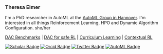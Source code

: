 ### Theresa Eimer

I'm a PhD researcher in AutoML at the [AutoML Group in Hannover](https://www.tnt.uni-hannover.de/staff/eimer/). I'm interested in all things Reinforcement Learning, HPO and Dynamic Algorithm Configuration. 
she/her

[DAC Benchmarks](https://github.com/automl/DACBench) | [DAC for safe RL](https://github.com/frederikschubert/ARA) | [Curriculum Learning](https://github.com/automl/SPaCE) | [Contextual RL](https://github.com/automl/CARL)

[![Scholar Badge](https://img.shields.io/badge/-Scholar-4285F4?style=for-the-badge&labelColor=4285F4&logo=google-scholar&logoColor=white&link=https://scholar.google.com/citations?user=nKbDyf0AAAAJ&hl=en)](https://scholar.google.com/citations?user=nKbDyf0AAAAJ&hl=en)
[![Orcid Badge](https://img.shields.io/badge/-orcID-A6CE39?style=for-the-badge&labelColor=A6CE39&logo=orcid&logoColor=white&link=https://orcid.org/0000-0001-5561-5908)](https://orcid.org/0000-0001-5561-5908)
[![Twitter Badge](https://img.shields.io/badge/-Twitter-1DA1F2?style=for-the-badge&labelColor=1DA1F2&logo=twitter&logoColor=white&link=https://twitter.com/The_Eimer)](https://twitter.com/The_Eimer)
[![AutoML Badge](https://img.shields.io/badge/AutoML-Blog-beige?style=for-the-badge&labelColor=beige&link=https://www.automl.org/author/eimer/)](https://www.automl.org/author/eimer/)
<BR>
<!--
**TheEimer/TheEimer** is a ✨ _special_ ✨ repository because its `README.md` (this file) appears on your GitHub profile.

Here are some ideas to get you started:

- 🔭 I’m currently working on ...
- 🌱 I’m currently learning ...
- 👯 I’m looking to collaborate on ...
- 🤔 I’m looking for help with ...
- 💬 Ask me about ...
- 📫 How to reach me: ...
- 😄 Pronouns: ...
- ⚡ Fun fact: ...
-->
